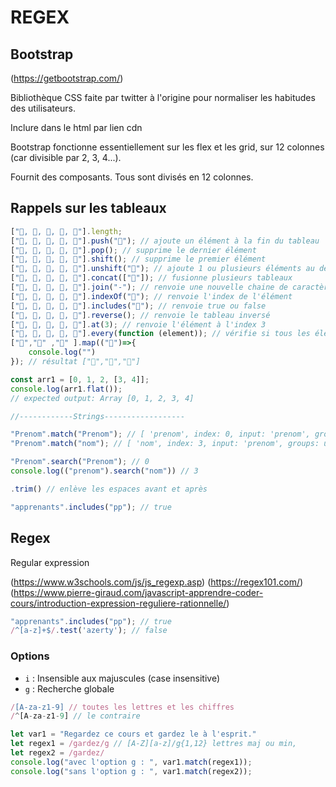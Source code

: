 # REGEX

## Bootstrap

(https://getbootstrap.com/)

Bibliothèque CSS faite par twitter à l'origine pour normaliser les habitudes des utilisateurs.

Inclure dans le html par lien cdn

Bootstrap fonctionne essentiellement sur les flex et les grid, sur 12 colonnes (car divisible par 2, 3, 4...).

Fournit des composants. Tous sont divisés en 12 colonnes.

## Rappels sur les tableaux

```js
["🍌, 🍉, 🍇, 🍐, 🍒"].length;
["🍌, 🍉, 🍇, 🍐, 🍒"].push("🥝"); // ajoute un élément à la fin du tableau
["🍌, 🍉, 🍇, 🍐, 🍒"].pop(); // supprime le dernier élément
["🍌, 🍉, 🍇, 🍐, 🍒"].shift(); // supprime le premier élément
["🍌, 🍉, 🍇, 🍐, 🍒"].unshift("🥝"); // ajoute 1 ou plusieurs éléments au début du tableau
["🍌, 🍉, 🍇, 🍐, 🍒"].concat(["🥝"]); // fusionne plusieurs tableaux
["🍌, 🍉, 🍇, 🍐, 🍒"].join("-"); // renvoie une nouvelle chaine de caractères
["🍌, 🍉, 🍇, 🍐, 🍒"].indexOf("🍐"); // renvoie l'index de l'élément
["🍌, 🍉, 🍇, 🍐, 🍒"].includes("🍐"); // renvoie true ou false
["🍌, 🍉, 🍇, 🍐, 🍒"].reverse(); // renvoie le tableau inversé
["🍌, 🍉, 🍇, 🍐, 🍒"].at(3); // renvoie l'élément à l'index 3
["🍌, 🍉, 🍇, 🍐, 🍒"].every(function (element)); // vérifie si tous les éléments répondent à une fonction. renvoie true ou false
["🍋","🍋" ,"🍋" ].map(("🍌")=>{
    console.log("")
}); // résultat ["🍌","🍌","🍌"]

const arr1 = [0, 1, 2, [3, 4]];
console.log(arr1.flat());
// expected output: Array [0, 1, 2, 3, 4]

//------------Strings------------------

"Prenom".match("Prenom"); // [ 'prenom', index: 0, input: 'prenom', groups: undefined ]
"Prenom".match("nom"); // [ 'nom', index: 3, input: 'prenom', groups: undefined ] résultat est donc 3

"Prenom".search("Prenom"); // 0
console.log(("prenom").search("nom")) // 3

.trim() // enlève les espaces avant et après

"apprenants".includes("pp"); // true
```



## Regex

Regular expression

(https://www.w3schools.com/js/js_regexp.asp)
(https://regex101.com/)
(https://www.pierre-giraud.com/javascript-apprendre-coder-cours/introduction-expression-reguliere-rationnelle/)

```js
"apprenants".includes("pp"); // true
/^[a-z]+$/.test('azerty'); // false
```
### Options
- `i` : Insensible aux majuscules (case insensitive)
- `g`  : Recherche globale 

```js
/[A-za-z1-9] // toutes les lettres et les chiffres
/^[A-za-z1-9] // le contraire
```

```js
let var1 = "Regardez ce cours et gardez le à l'esprit."
let regex1 = /gardez/g // [A-Z][a-z]/g{1,12} lettres maj ou min, 
let regex2 = /gardez/
console.log("avec l'option g : ", var1.match(regex1));
console.log("sans l'option g : ", var1.match(regex2));
```


